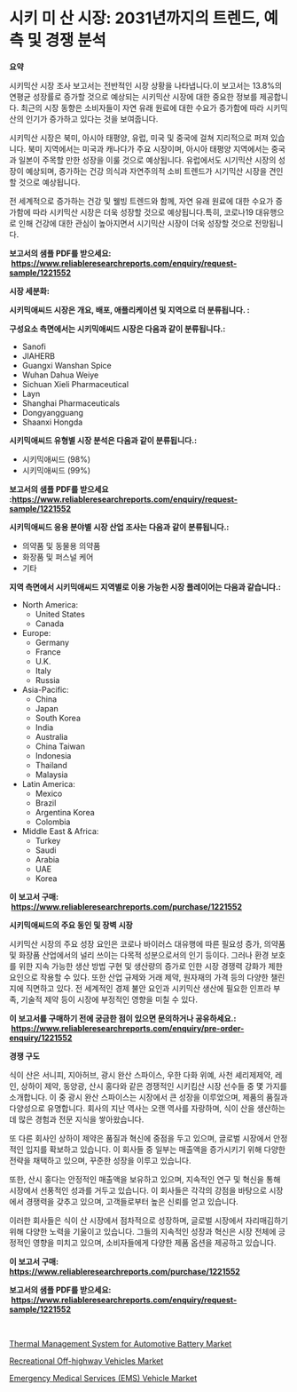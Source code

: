 <p><h1>시키 미 산 시장: 2031년까지의 트렌드, 예측 및 경쟁 분석</h1></p><p><strong>요약</strong></p>
<p><p>시키믹산 시장 조사 보고서는 전반적인 시장 상황을 나타냅니다.이 보고서는 13.8%의 연평균 성장률로 증가할 것으로 예상되는 시키믹산 시장에 대한 중요한 정보를 제공합니다. 최근의 시장 동향은 소비자들이 자연 유래 원료에 대한 수요가 증가함에 따라 시키믹산의 인기가 증가하고 있다는 것을 보여줍니다.</p><p>시키믹산 시장은 북미, 아시아 태평양, 유럽, 미국 및 중국에 걸쳐 지리적으로 퍼져 있습니다. 북미 지역에서는 미국과 캐나다가 주요 시장이며, 아시아 태평양 지역에서는 중국과 일본이 주목할 만한 성장을 이룰 것으로 예상됩니다. 유럽에서도 시기믹산 시장의 성장이 예상되며, 증가하는 건강 의식과 자연주의적 소비 트렌드가 시기믹산 시장을 견인할 것으로 예상됩니다.</p><p>전 세계적으로 증가하는 건강 및 웰빙 트렌드와 함께, 자연 유래 원료에 대한 수요가 증가함에 따라 시키믹산 시장은 더욱 성장할 것으로 예상됩니다.특히, 코로나19 대유행으로 인해 건강에 대한 관심이 높아지면서 시기믹산 시장이 더욱 성장할 것으로 전망됩니다.</p></p>
<p><strong>보고서의 샘플 PDF를 받으세요: &nbsp;<a href="https://www.reliableresearchreports.com/enquiry/request-sample/1221552">https://www.reliableresearchreports.com/enquiry/request-sample/1221552</a></strong></p>
<p><strong>시장 세분화:</strong></p>
<p><strong> 시키믹애씨드 시장은 개요, 배포, 애플리케이션 및 지역으로 더 분류됩니다. :</strong></p>
<p><strong>구성요소 측면에서는 시키믹애씨드 시장은 다음과 같이 분류됩니다.:</strong></p>
<p><ul><li>Sanofi</li><li>JIAHERB</li><li>Guangxi Wanshan Spice</li><li>Wuhan Dahua Weiye</li><li>Sichuan Xieli Pharmaceutical</li><li>Layn</li><li>Shanghai Pharmaceuticals</li><li>Dongyangguang</li><li>Shaanxi Hongda</li></ul></p>
<p><strong> 시키믹애씨드 유형별 시장 분석은 다음과 같이 분류됩니다.:</strong></p>
<p><ul><li>시키믹애씨드 (98%)</li><li>시키믹애씨드 (99%)</li></ul></p>
<p><strong>보고서의 샘플 PDF를 받으세요 :<a href="https://www.reliableresearchreports.com/enquiry/request-sample/1221552">https://www.reliableresearchreports.com/enquiry/request-sample/1221552</a></strong></p>
<p><strong> 시키믹애씨드 응용 분야별 시장 산업 조사는 다음과 같이 분류됩니다.:</strong></p>
<p><ul><li>의약품 및 동물용 의약품</li><li>화장품 및 퍼스널 케어</li><li>기타</li></ul></p>
<p><strong>지역 측면에서 시키믹애씨드 지역별로 이용 가능한 시장 플레이어는 다음과 같습니다.:</strong></p>
<p><ul>
    <li>
        North America:
        <ul>
            <li>United States</li>
            <li>Canada</li>
        </ul>
    </li>
    <li>
        Europe:
        <ul>
            <li>Germany</li>
            <li>France</li>
            <li>U.K.</li>
            <li>Italy</li>
            <li>Russia</li>
        </ul>
    </li>
    <li>
        Asia-Pacific:
        <ul>
            <li>China</li>
            <li>Japan</li>
            <li>South Korea</li>
            <li>India</li>
            <li>Australia</li>
            <li>China Taiwan</li>
            <li>Indonesia</li>
            <li>Thailand</li>
            <li>Malaysia</li>
        </ul>
    </li>
    <li>
        Latin America:
        <ul>
            <li>Mexico</li>
            <li>Brazil</li>
            <li>Argentina Korea</li>
            <li>Colombia</li>
        </ul>
    </li>
    <li>
        Middle East & Africa:
        <ul>
            <li>Turkey</li>
            <li>Saudi</li>
            <li>Arabia</li>
            <li>UAE</li>
            <li>Korea</li>
        </ul>
    </li>
    </ul></p>
<p><strong>이 보고서 구매: &nbsp;<a href="https://www.reliableresearchreports.com/purchase/1221552">https://www.reliableresearchreports.com/purchase/1221552</a></strong></p>
<p><strong>시키믹애씨드의 주요 동인 및 장벽 시장</strong></p>
<p><p>시키믹산 시장의 주요 성장 요인은 코로나 바이러스 대유행에 따른 필요성 증가, 의약품 및 화장품 산업에서의 널리 쓰이는 다목적 성분으로서의 인기 등이다. 그러나 환경 보호를 위한 지속 가능한 생산 방법 구현 및 생산량의 증가로 인한 시장 경쟁력 강화가 제한 요인으로 작용할 수 있다. 또한 산업 규제와 거래 제약, 원자재의 가격 등의 다양한 챌린지에 직면하고 있다. 전 세계적인 경제 불안 요인과 시키믹산 생산에 필요한 인프라 부족, 기술적 제약 등이 시장에 부정적인 영향을 미칠 수 있다.</p></p>
<p><strong>이 보고서를 구매하기 전에 궁금한 점이 있으면 문의하거나 공유하세요.: &nbsp;<a href="https://www.reliableresearchreports.com/enquiry/pre-order-enquiry/1221552">https://www.reliableresearchreports.com/enquiry/pre-order-enquiry/1221552</a></strong></p>
<p><strong>경쟁 구도</strong></p>
<p><p>식이 산은 서니피, 지아허브, 광시 완산 스파이스, 우한 다화 위예, 사천 셰리제제약, 레인, 상하이 제약, 동양광, 산시 홍다와 같은 경쟁적인 시키킴산 시장 선수들 중 몇 가지를 소개합니다. 이 중 광시 완산 스파이스는 시장에서 큰 성장을 이루었으며, 제품의 품질과 다양성으로 유명합니다. 회사의 지난 역사는 오랜 역사를 자랑하며, 식이 산을 생산하는 데 많은 경험과 전문 지식을 쌓아왔습니다.</p><p>또 다른 회사인 상하이 제약은 품질과 혁신에 중점을 두고 있으며, 글로벌 시장에서 안정적인 입지를 확보하고 있습니다. 이 회사들 중 일부는 매출액을 증가시키기 위해 다양한 전략을 채택하고 있으며, 꾸준한 성장을 이루고 있습니다.</p><p>또한, 산시 홍다는 안정적인 매출액을 보유하고 있으며, 지속적인 연구 및 혁신을 통해 시장에서 선풍적인 성과를 거두고 있습니다. 이 회사들은 각각의 강점을 바탕으로 시장에서 경쟁력을 갖추고 있으며, 고객들로부터 높은 신뢰를 얻고 있습니다.</p><p>이러한 회사들은 식이 산 시장에서 점차적으로 성장하며, 글로벌 시장에서 자리매김하기 위해 다양한 노력을 기울이고 있습니다. 그들의 지속적인 성장과 혁신은 시장 전체에 긍정적인 영향을 미치고 있으며, 소비자들에게 다양한 제품 옵션을 제공하고 있습니다.</p></p>
<p><strong>이 보고서 구매: &nbsp; <a href="https://www.reliableresearchreports.com/purchase/1221552">https://www.reliableresearchreports.com/purchase/1221552</a></strong></p>
<p><strong>보고서의 샘플 PDF를 받으세요: &nbsp;<a href="https://www.reliableresearchreports.com/enquiry/request-sample/1221552">https://www.reliableresearchreports.com/enquiry/request-sample/1221552</a></strong><strong></strong></p>
<p>&nbsp;</p>
<p><p><a href="https://github.com/mauripalmi/Market-Research-Report-List-2/blob/main/thermal-management-system-for-automotive-battery-market.md">Thermal Management System for Automotive Battery Market</a></p><p><a href="https://github.com/nicoletavirag/Market-Research-Report-List-2/blob/main/recreational-off-highway-vehicles-market.md">Recreational Off-highway Vehicles Market</a></p><p><a href="https://github.com/redneck06/Market-Research-Report-List-2/blob/main/emergency-medical-services-ems-vehicle-market.md">Emergency Medical Services (EMS) Vehicle Market</a></p></p>